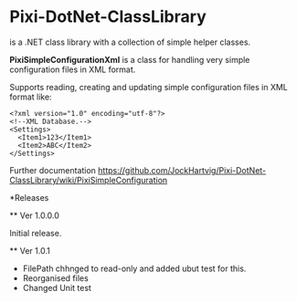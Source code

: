 # Pixi-DotNet-ClassLibrary

is a .NET class library with a collection of simple helper classes.

**PixiSimpleConfigurationXml** is a class for handling very simple configuration files in XML format.  

Supports reading, creating and updating simple configuration files in XML format like:
````
<?xml version="1.0" encoding="utf-8"?>
<!--XML Database.-->
<Settings>
  <Item1>123</Item1>
  <Item2>ABC</Item2>
</Settings>
````
Further documentation https://github.com/JockHartvig/Pixi-DotNet-ClassLibrary/wiki/PixiSimpleConfiguration

*Releases

** Ver 1.0.0.0

Initial release.

** Ver 1.0.1
- FilePath chhnged to read-only and added ubut test for this.
- Reorganised files
- Changed Unit test
